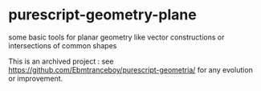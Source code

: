 # purescript-geometry-plane
some basic tools for planar geometry like vector constructions or intersections of common shapes

This is an archived project : see https://github.com/Ebmtranceboy/purescript-geometria/ for any evolution or improvement.
